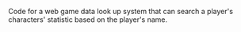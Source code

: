 Code for a web game data look up system that can search a player's characters' statistic based on the player's name. 
